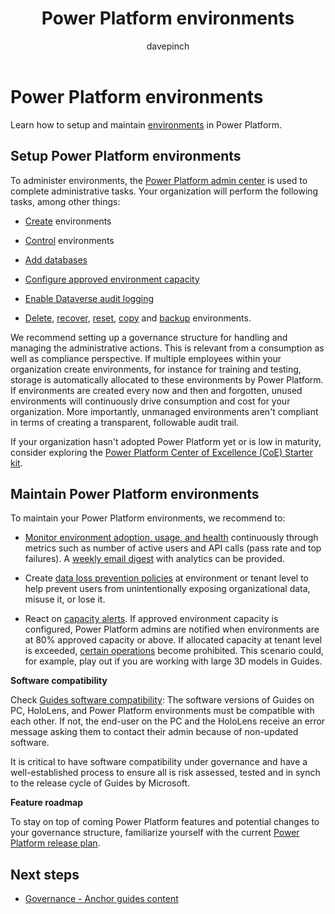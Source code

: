 ﻿---
title: Power Platform environments
description: Learn how to setup and maintain Power Platform environments to use with Dynamics 365 Guides
ms.date: 03/13/2023
ms.topic: conceptual
author: davepinch
ms.author: davepinch
ms-reviewer: m-hartmann
ms.custom: bap-template
---

# Power Platform environments

Learn how to setup and maintain [environments](/power-platform/admin/environments-overview) in Power Platform.

## Setup Power Platform environments

To administer environments, the [Power Platform admin center](https://aka.ms/ppac) is used to complete administrative tasks. Your organization will perform the following tasks, among other things:

- [Create](/power-platform/admin/create-environment) environments

- [Control](/power-platform/admin/control-environment-creation) environments

- [Add databases](/power-platform/admin/create-database)

- [Configure approved environment capacity](/power-platform/guidance/coe/capacity-alerting)

- [Enable Dataverse audit logging](/power-platform/guidance/adoption/cds-usage#dataverse-audit-logging)

- [Delete](/power-platform/admin/delete-environment), [recover](/power-platform/admin/recover-environment), [reset](/power-platform/admin/reset-environment), [copy](/power-platform/admin/copy-environment) and [backup](/power-platform/admin/backup-restore-environments) environments.

We recommend setting up a governance structure for handling and managing the administrative actions. This is relevant from a consumption as well as compliance perspective. If multiple employees within your organization create environments, for instance for training and testing, storage is automatically allocated to these environments by Power Platform. If environments are created every now and then and forgotten, unused environments will continuously drive consumption and cost for your organization. More importantly, unmanaged environments aren't compliant in terms of creating a transparent, followable audit trail.

If your organization hasn't adopted Power Platform yet or is low in maturity, consider exploring the [Power Platform Center of Excellence (CoE) Starter kit](/power-platform/guidance/coe/starter-kit).

## Maintain Power Platform environments

To maintain your Power Platform environments, we recommend to:

- [Monitor environment adoption, usage, and health](/power-platform/guidance/adoption/cds-usage) continuously through metrics such as number of active users and API calls (pass rate and top failures). A [weekly email digest](/power-platform/admin/managed-environment-usage-insights) with analytics can be provided.

- Create [data loss prevention policies](/power-platform/admin/wp-data-loss-prevention) at environment or tenant level to help prevent users from unintentionally exposing organizational data, misuse it, or lose it.

- React on [capacity alerts](/power-platform/guidance/coe/capacity-alerting#receive-capacity-alerts). If approved environment capacity is configured, Power Platform admins are notified when environments are at 80% approved capacity or above. If allocated capacity at tenant level is exceeded, [certain operations](/power-platform/admin/capacity-storage#changes-for-exceeding-storage-capacity-entitlements) become prohibited. This scenario could, for example, play out if you are working with large 3D models in Guides.

**Software compatibility**

Check [Guides software compatibility](../admin-apps-solution-compatibility.md): The software versions of Guides on PC, HoloLens, and Power Platform environments must be compatible with each other. If not, the end-user on the PC and the HoloLens receive an error message asking them to contact their admin because of non-updated software.

It is critical to have software compatibility under governance and have a well-established process to ensure all is risk assessed, tested and in synch to the release cycle of Guides by Microsoft.

**Feature roadmap**

To stay on top of coming Power Platform features and potential changes to your governance structure, familiarize yourself with the current [Power Platform release plan](/dynamics365/release-plans/).

## Next steps

- [Governance - Anchor guides content](anchor-guides-content-through-qr-codes-and-embed-deep-links.md)
